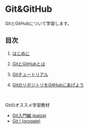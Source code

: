 # Git&GitHub

GitとGitHubについて学習します。

## 目次
1. [はじめに](start.md)

1. [GitとGitHubとは](Git%26GitHub.md)

1. [Gitチュートリアル](Git_tutorial.md)

1. [GitのリポジトリをGitHubにあげよう](GitHub_tutorial.md)

<br>

Gitのオススメ学習教材
* [Git入門編 (paiza)](https://paiza.jp/works/git/primer)
* [Git I (progate)](https://prog-8.com/lessons/git/study/1) 
